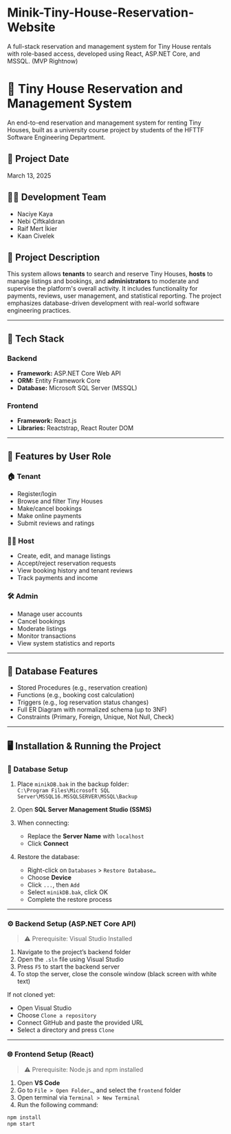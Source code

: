 # Minik-Tiny-House-Reservation-Website
A full-stack reservation and management system for Tiny House rentals with role-based access, developed using React, ASP.NET Core, and MSSQL.
(MVP Rightnow)

# 🏡 Tiny House Reservation and Management System

An end-to-end reservation and management system for renting Tiny Houses, built as a university course project by students of the HFTTF Software Engineering Department.

## 📅 Project Date

March 13, 2025

## 👨‍💻 Development Team

- Naciye Kaya  
- Nebi Çiftkaldıran  
- Raif Mert İkier  
- Kaan Civelek  

## 🧾 Project Description

This system allows **tenants** to search and reserve Tiny Houses, **hosts** to manage listings and bookings, and **administrators** to moderate and supervise the platform's overall activity. It includes functionality for payments, reviews, user management, and statistical reporting. The project emphasizes database-driven development with real-world software engineering practices.

---

## 🔧 Tech Stack

### Backend
- **Framework:** ASP.NET Core Web API
- **ORM:** Entity Framework Core
- **Database:** Microsoft SQL Server (MSSQL)

### Frontend
- **Framework:** React.js
- **Libraries:** Reactstrap, React Router DOM

---

## 🚀 Features by User Role

### 🏠 Tenant
- Register/login
- Browse and filter Tiny Houses
- Make/cancel bookings
- Make online payments
- Submit reviews and ratings

### 👨‍🌾 Host
- Create, edit, and manage listings
- Accept/reject reservation requests
- View booking history and tenant reviews
- Track payments and income

### 🛠️ Admin
- Manage user accounts
- Cancel bookings
- Moderate listings
- Monitor transactions
- View system statistics and reports

---

## 📁 Database Features

- Stored Procedures (e.g., reservation creation)
- Functions (e.g., booking cost calculation)
- Triggers (e.g., log reservation status changes)
- Full ER Diagram with normalized schema (up to 3NF)
- Constraints (Primary, Foreign, Unique, Not Null, Check)

---

## 🖥️ Installation & Running the Project

### 🔐 Database Setup

1. Place `minikDB.bak` in the backup folder:  
   `C:\Program Files\Microsoft SQL Server\MSSQL16.MSSQLSERVER\MSSQL\Backup`

2. Open **SQL Server Management Studio (SSMS)**

3. When connecting:
   - Replace the **Server Name** with `localhost`
   - Click **Connect**

4. Restore the database:
   - Right-click on `Databases` > `Restore Database…`
   - Choose **Device**
   - Click `...`, then `Add`
   - Select `minikDB.bak`, click OK
   - Complete the restore process

---

### ⚙️ Backend Setup (ASP.NET Core API)

> ⚠️ Prerequisite: Visual Studio Installed

1. Navigate to the project’s backend folder
2. Open the `.sln` file using Visual Studio
3. Press `F5` to start the backend server
4. To stop the server, close the console window (black screen with white text)

If not cloned yet:

- Open Visual Studio
- Choose `Clone a repository`
- Connect GitHub and paste the provided URL
- Select a directory and press `Clone`

---

### 🌐 Frontend Setup (React)

> ⚠️ Prerequisite: Node.js and npm installed

1. Open **VS Code**
2. Go to `File > Open Folder…`, and select the `frontend` folder
3. Open terminal via `Terminal > New Terminal`
4. Run the following command:

```bash
npm install
npm start
